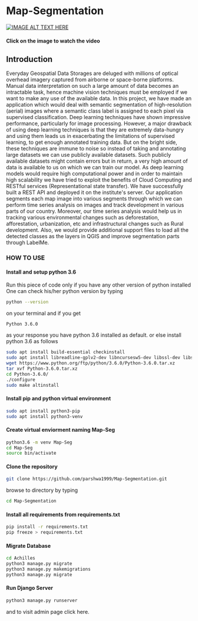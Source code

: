 # Map-Segmentation

[![IMAGE ALT TEXT HERE](https://github.com/parshwa1999/Map-Segmentation/blob/master/.images/runningappdemo.png)](https://drive.google.com/file/d/1xERxOag1ENWiEQOLlojLYeoq23FdzGwY/view?usp=sharing)
#### Click on the image to watch the video

## Introduction
Everyday Geospatial Data Storages are deluged with millions of optical overhead
imagery captured from airborne or space-borne platforms. Manual data interpretation on
such a large amount of data becomes an intractable task, hence machine vision techniques
must be employed if we want to make any use of the available data. In this project, we
have made an application which would deal with semantic segmentation of
high-resolution (aerial) images where a semantic class label is assigned to each pixel via
supervised classification. Deep learning techniques have shown impressive performance,
particularly for image processing. However, a major drawback of using deep learning
techniques is that they are extremely data-hungry and using them leads us in exacerbating
the limitations of supervised learning, to get enough annotated training data. But on the
bright side, these techniques are immune to noise so instead of taking and annotating
large datasets we can use publicly available datasets. Such publicly available datasets
might contain errors but in return, a very high amount of data is available to us on which
we can train our model. As deep learning models would require high computational
power and in order to maintain high scalability we have tried to exploit the benefits of
Cloud Computing and RESTful services (Representational state transfer). We have
successfully built a REST API and deployed it on the institute's server. Our application
segments each map image into various segments through which we can perform time
series analysis on images and track development in various parts of our country.
Moreover, our time series analysis would help us in tracking various environmental
changes such as deforestation, afforestation, urbanization, etc and infrastructural changes
such as Rural development. Also, we would provide additional support files to load all
the detected classes as the layers in QGIS and improve segmentation parts through
LabelMe.

### HOW TO USE

#### Install and setup python 3.6
  Run this piece of code only if you have any other version of python installed
  One can check his/her python version by typing
  ```sh
  python --version
  ``` 
  on your terminal and if you get 
  ```
  Python 3.6.0
  ``` 
  as your response you have python 3.6 installed as default.
  or else install python 3.6 as follows
  ```sh
  sudo apt install build-essential checkinstall
  sudo apt install libreadline-gplv2-dev libncursesw5-dev libssl-dev libsqlite3-dev tk-dev libgdbm-dev libc6-dev libbz2-dev
  wget https://www.python.org/ftp/python/3.6.0/Python-3.6.0.tar.xz
  tar xvf Python-3.6.0.tar.xz
  cd Python-3.6.0/
  ./configure
  sudo make altinstall
  ```
 
#### Install pip and python virtual environment

  ```sh
  sudo apt install python3-pip
  sudo apt install python3-venv
  ```

#### Create virtual enviorment naming Map-Seg
  ```sh
  python3.6 -m venv Map-Seg
  cd Map-Seg
  source bin/activate
  ```

#### Clone the repository
  ```sh
  git clone https://github.com/parshwa1999/Map-Segmentation.git
  ```
  browse to directory by typing
  ```sh
  cd Map-Segmentation
  ```

#### Install all requirements from requirements.txt

  ```sh
  pip install -r requirements.txt
  pip freeze > requirements.txt
  ```

#### Migrate Database

  ```sh
  cd Achilles
  python3 manage.py migrate
  python3 manage.py makemigrations
  python3 manage.py migrate
  ```
#### Run Django Server
  ```sh
  python3 manage.py runserver
  ```
and to visit admin page click here.
